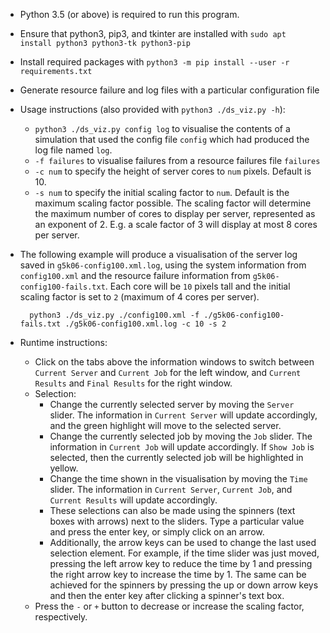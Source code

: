 - Python 3.5 (or above) is required to run this program.
- Ensure that python3, pip3, and tkinter are installed with `sudo apt install python3 python3-tk python3-pip`
- Install required packages with `python3 -m pip install --user -r requirements.txt`
- Generate resource failure and log files with a particular configuration file
- Usage instructions (also provided with `python3 ./ds_viz.py -h`):
    - `python3 ./ds_viz.py config log` to visualise the contents of a simulation that used the
    config file `config` which had produced the log file named `log`.
    - `-f failures` to visualise failures from a resource failures file `failures`
    - `-c num` to specify the height of server cores to `num` pixels. Default is 10.
    - `-s num` to specify the initial scaling factor to `num`. Default is the maximum scaling factor possible.
    The scaling factor will determine the maximum number of cores to display per server, represented as an exponent
    of 2. E.g. a scale factor of 3 will display at most 8 cores per server.
- The following example will produce a visualisation of the server log saved in `g5k06-config100.xml.log`, using
the system information from `config100.xml` and the resource failure information from `g5k06-config100-fails.txt`.
Each core will be `10` pixels tall and the initial scaling factor is set to `2` (maximum of 4 cores per server).

        python3 ./ds_viz.py ./config100.xml -f ./g5k06-config100-fails.txt ./g5k06-config100.xml.log -c 10 -s 2

- Runtime instructions:
    - Click on the tabs above the information windows to switch between `Current Server` and `Current Job` for
    the left window, and `Current Results` and `Final Results` for the right window.
    - Selection:
        - Change the currently selected server by moving the `Server` slider. The information in `Current Server` will
        update accordingly, and the green highlight will move to the selected server.
        - Change the currently selected job by moving the `Job` slider. The information in `Current Job` will
        update accordingly. If `Show Job` is selected, then the currently selected job will be highlighted in yellow.
        - Change the time shown in the visualisation by moving the `Time` slider. The information in `Current Server`,
        `Current Job`, and `Current Results` will update accordingly.
        - These selections can also be made using the spinners (text boxes with arrows) next to the sliders. Type a
        particular value and press the enter key, or simply click on an arrow.
        - Additionally, the arrow keys can be used to change the last used selection element. For example, if the time
        slider was just moved, pressing the left arrow key to reduce the time by 1 and pressing the right arrow key to
        increase the time by 1. The same can be achieved for the spinners by pressing the up or down arrow keys and
        then the enter key after clicking a spinner's text box.
    - Press the `-` or `+` button to decrease or increase the scaling factor, respectively.